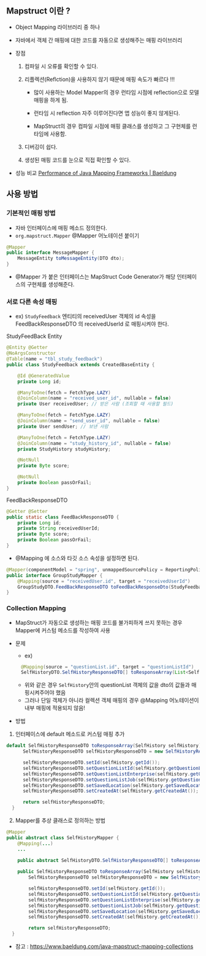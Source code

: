 ## Mapstruct 이란 ? 
- Object Mapping 라이브러리 중 하나
- 자바에서 객체 간 매핑에 대한 코드를 자동으로 생성해주는 매핑 라이브러리
- 장점
    1. 컴파일 시 오류를 확인할 수 있다.
    2. 리플렉션(Reflction)을 사용하지 않기 때문에 매핑 속도가 빠르다 !!!
        - 많이 사용하는 Model Mapper의 경우 런타임 시점에 reflection으로 모델 매핑을 하게 됨.  
        
        - 런타임 시 reflection 자주 이루어진다면 앱 성능이 좋지 않게된다.   
        
        - MapStruct의 경우 컴파일 시점에 매핑 클래스를 생성하고 그 구현체를 런타임에 사용함.  
        
    3. 디버깅이 쉽다.
    4. 생성된 매핑 코드를 눈으로 직접 확인할 수 있다.

- 성능 비교 [Performance of Java Mapping Frameworks | Baeldung](https://www.baeldung.com/java-performance-mapping-frameworks)
   

## 사용 방법

### 기본적인 매핑 방법
- 자바 인터페이스에 매핑 메소드 정의한다.
- `org.mapstruct.Mapper` @Mapper 어노테이션 붙이기 
```java
@Mapper
public interface MessageMapper {
    MessageEntity toMessageEntity(DTO dto);
}
```
- @Mapper 가 붙은 인터페이스는 MapStruct Code Generator가 해당 인터페이스의 구현체를 생성해준다.

### 서로 다른 속성 매핑 
- ex) `StudyFeedback` 엔티티의 receivedUser 객체의 id 속성을 FeedBackResponseDTO 의 receivedUserId 로 매핑시켜야 한다.

StudyFeedBack Entity
```java
@Entity @Getter
@NoArgsConstructor
@Table(name = "tbl_study_feedback")
public class StudyFeedback extends CreatedBaseEntity {

    @Id @GeneratedValue
    private Long id;

    @ManyToOne(fetch = FetchType.LAZY)
    @JoinColumn(name = "received_user_id", nullable = false)
    private User receivedUser; // 받은 사람 (조회할 때 사용할 필드)

    @ManyToOne(fetch = FetchType.LAZY)
    @JoinColumn(name = "send_user_id", nullable = false)
    private User sendUser; // 보낸 사람

    @ManyToOne(fetch = FetchType.LAZY)
    @JoinColumn(name = "study_history_id", nullable = false)
    private StudyHistory studyHistory;

    @NotNull
    private Byte score;

    @NotNull
    private Boolean passOrFail;
}
```

FeedBackResponseDTO
```java
@Getter @Setter
public static class FeedBackResponseDTO {
    private Long id;
    private String receivedUserId;
    private Byte score;
    private Boolean passOrFail;
}
```

- @Mapping 에 소스와 타깃 소스 속성을 설정하면 된다.
```java
@Mapper(componentModel = "spring", unmappedSourcePolicy = ReportingPolicy.IGNORE)
public interface GroupStudyMapper {
    @Mapping(source = "receivedUser.id", target = "receivedUserId")
    GroupStudyDTO.FeedBackResponseDTO toFeedBackResponseDto(StudyFeedback studyFeedback);
}
```

### Collection Mapping
- MapStruct가 자동으로 생성하는 매핑 코드를 불가피하게 쓰지 못하는 경우 Mapper에 커스텀 메소드를 작성하여 사용 

- 문제 
  - ex) 
  ```java
    @Mapping(source = "questionList.id", target = "questionListId")
    SelfHistoryDTO.SelfHistoryResponseDTO[] toResponseArray(List<SelfHistory> selfHistoryList);
  ```
  - 위와 같은 경우 `SelfHistory`안의 questionList 객체의 값을 dto의 값들과 매핑시켜주어야 했음
  - 그러나 단일 객체가 아니라 컬렉션 객체 매핑의 경우 @Mapping 어노테이션이 내부 매핑에 적용되지 않음!   

- 방법 
1. 인터페이스에 default 메소드로 커스텀 매핑 추가 
  ```java
  default SelfHistoryResponseDTO toResponseArray(SelfHistory selfHistory) {
        SelfHistoryResponseDTO selfHistoryResponseDTO = new SelfHistoryResponseDTO();

        selfHistoryResponseDTO.setId(selfHistory.getId());
        selfHistoryResponseDTO.setQuestionListId(selfHistory.getQuestionList().getId());
        selfHistoryResponseDTO.setQuestionListEnterprise(selfHistory.getQuestionList().getEnterprise());
        selfHistoryResponseDTO.setQuestionListJob(selfHistory.getQuestionList().getJob());
        selfHistoryResponseDTO.setSavedLocation(selfHistory.getSavedLocation());
        selfHistoryResponseDTO.setCreatedAt(selfHistory.getCreatedAt());

        return selfHistoryResponseDTO;
    }
  ```
   

2. Mapper를 추상 클래스로 정의하는 방법
```java
@Mapper 
public abstract class SelfHistoryMapper { 
    @Mapping(...) 
    ... 
    
    public abstract SelfHistoryDTO.SelfHistoryResponseDTO[] toResponseArray(List<SelfHistory> selfHistoryList);

    public SelfHistoryResponseDTO toResponseArray(SelfHistory selfHistory) {
        SelfHistoryResponseDTO selfHistoryResponseDTO = new SelfHistoryResponseDTO();

        selfHistoryResponseDTO.setId(selfHistory.getId());
        selfHistoryResponseDTO.setQuestionListId(selfHistory.getQuestionList().getId());
        selfHistoryResponseDTO.setQuestionListEnterprise(selfHistory.getQuestionList().getEnterprise());
        selfHistoryResponseDTO.setQuestionListJob(selfHistory.getQuestionList().getJob());
        selfHistoryResponseDTO.setSavedLocation(selfHistory.getSavedLocation());
        selfHistoryResponseDTO.setCreatedAt(selfHistory.getCreatedAt());

        return selfHistoryResponseDTO;
  }
```
- 참고 : https://www.baeldung.com/java-mapstruct-mapping-collections

